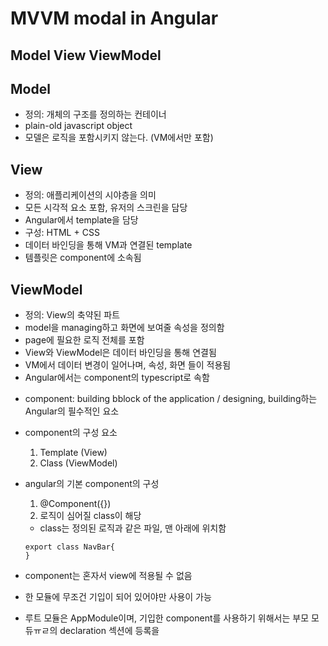 # MVVM modal in Angular

## Model View ViewModel

## Model 
- 정의: 개체의 구조를 정의하는 컨테이너
- plain-old javascript object
- 모델은 로직을 포함시키지 않는다. (VM에서만 포함)

## View
- 정의: 애플리케이션의 시야층을 의미
- 모든 시각적 요소 포함, 유저의 스크린을 담당
- Angular에서 template을 담당
- 구성: HTML + CSS
- 데이터 바인딩을 통해 VM과 연결된 template
- 템플릿은 component에 소속됨


## ViewModel
- 정의: View의 축약된 파트
- model을 managing하고 화면에 보여줄 속성을 정의함
- page에 필요한 로직 전체를 포함
- View와 ViewModel은 데이터 바인딩을 통해 연결됨
- VM에서 데이터 변경이 일어나며, 속성, 화면 들이 적용됨
- Angular에서는 component의 typescript로 속함


* component: building bblock of the application / designing, building하는 Angular의 필수적인 요소
- component의 구성 요소
  1. Template (View)
  2. Class (ViewModel)

- angular의 기본 component의 구성
  1. @Component({})
  2. 로직이 심어질 class이 해당
    - class는 정의된 로직과 같은 파일, 맨 아래에 위치함
    ```
    export class NavBar{
    }
    ```
- component는 혼자서 view에 적용될 수 없음
- 한 모듈에 무조건 기입이 되어 있어야만 사용이 가능
- 루트 모듈은 AppModule이며, 기입한 component를 사용하기 위해서는 부모 모듀ㅠㄹ의 declaration 섹션에 등록을 


